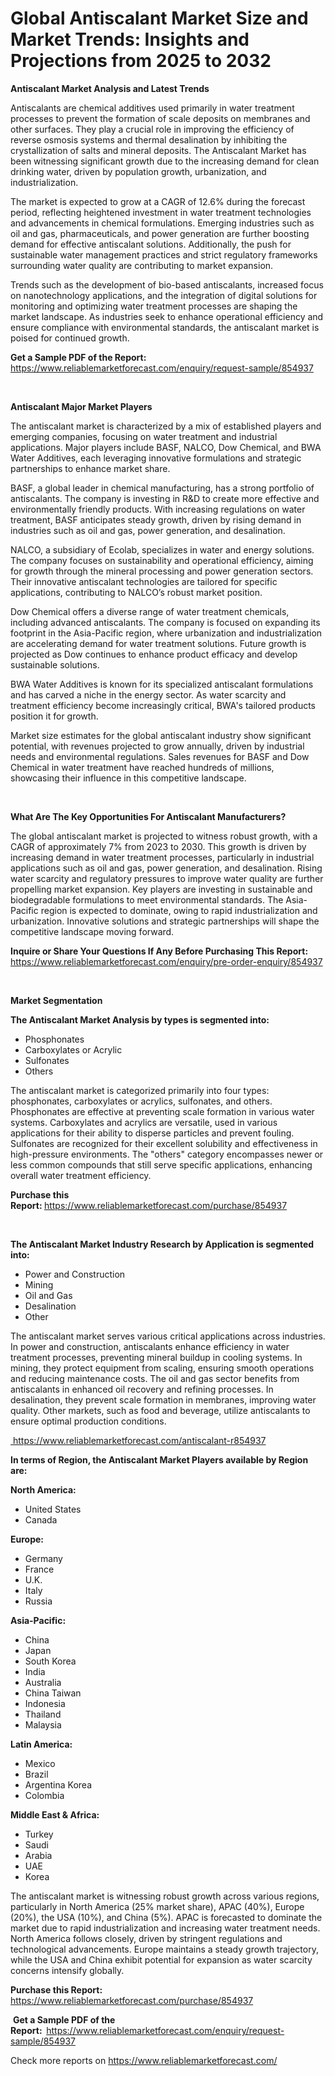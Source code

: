 <p><h1>Global Antiscalant Market Size and Market Trends: Insights and Projections from 2025 to 2032</h1></p><p><strong>Antiscalant Market Analysis and Latest Trends</strong></p>
<p><p>Antiscalants are chemical additives used primarily in water treatment processes to prevent the formation of scale deposits on membranes and other surfaces. They play a crucial role in improving the efficiency of reverse osmosis systems and thermal desalination by inhibiting the crystallization of salts and mineral deposits. The Antiscalant Market has been witnessing significant growth due to the increasing demand for clean drinking water, driven by population growth, urbanization, and industrialization. </p><p>The market is expected to grow at a CAGR of 12.6% during the forecast period, reflecting heightened investment in water treatment technologies and advancements in chemical formulations. Emerging industries such as oil and gas, pharmaceuticals, and power generation are further boosting demand for effective antiscalant solutions. Additionally, the push for sustainable water management practices and strict regulatory frameworks surrounding water quality are contributing to market expansion.</p><p>Trends such as the development of bio-based antiscalants, increased focus on nanotechnology applications, and the integration of digital solutions for monitoring and optimizing water treatment processes are shaping the market landscape. As industries seek to enhance operational efficiency and ensure compliance with environmental standards, the antiscalant market is poised for continued growth.</p></p>
<p><strong>Get a Sample PDF of the Report:&nbsp;</strong> <a href="https://www.reliablemarketforecast.com/enquiry/request-sample/854937?utm_campaign=3194&utm_medium=2&utm_source=Github&utm_content=ia&utm_term=31032025&utm_id=antiscalant">https://www.reliablemarketforecast.com/enquiry/request-sample/854937</a></p>
<p>&nbsp;</p>
<p><strong>Antiscalant Major Market Players</strong></p>
<p><p>The antiscalant market is characterized by a mix of established players and emerging companies, focusing on water treatment and industrial applications. Major players include BASF, NALCO, Dow Chemical, and BWA Water Additives, each leveraging innovative formulations and strategic partnerships to enhance market share.</p><p>BASF, a global leader in chemical manufacturing, has a strong portfolio of antiscalants. The company is investing in R&D to create more effective and environmentally friendly products. With increasing regulations on water treatment, BASF anticipates steady growth, driven by rising demand in industries such as oil and gas, power generation, and desalination.</p><p>NALCO, a subsidiary of Ecolab, specializes in water and energy solutions. The company focuses on sustainability and operational efficiency, aiming for growth through the mineral processing and power generation sectors. Their innovative antiscalant technologies are tailored for specific applications, contributing to NALCO’s robust market position.</p><p>Dow Chemical offers a diverse range of water treatment chemicals, including advanced antiscalants. The company is focused on expanding its footprint in the Asia-Pacific region, where urbanization and industrialization are accelerating demand for water treatment solutions. Future growth is projected as Dow continues to enhance product efficacy and develop sustainable solutions.</p><p>BWA Water Additives is known for its specialized antiscalant formulations and has carved a niche in the energy sector. As water scarcity and treatment efficiency become increasingly critical, BWA's tailored products position it for growth.</p><p>Market size estimates for the global antiscalant industry show significant potential, with revenues projected to grow annually, driven by industrial needs and environmental regulations. Sales revenues for BASF and Dow Chemical in water treatment have reached hundreds of millions, showcasing their influence in this competitive landscape.</p></p>
<p>&nbsp;</p>
<p><strong>What Are The Key Opportunities For Antiscalant Manufacturers?</strong></p>
<p><p>The global antiscalant market is projected to witness robust growth, with a CAGR of approximately 7% from 2023 to 2030. This growth is driven by increasing demand in water treatment processes, particularly in industrial applications such as oil and gas, power generation, and desalination. Rising water scarcity and regulatory pressures to improve water quality are further propelling market expansion. Key players are investing in sustainable and biodegradable formulations to meet environmental standards. The Asia-Pacific region is expected to dominate, owing to rapid industrialization and urbanization. Innovative solutions and strategic partnerships will shape the competitive landscape moving forward.</p></p>
<p><strong>Inquire or Share Your Questions If Any Before Purchasing This Report:</strong> <a href="https://www.reliablemarketforecast.com/enquiry/pre-order-enquiry/854937?utm_campaign=3194&utm_medium=2&utm_source=Github&utm_content=ia&utm_term=31032025&utm_id=antiscalant">https://www.reliablemarketforecast.com/enquiry/pre-order-enquiry/854937</a></p>
<p>&nbsp;</p>
<p><strong>Market Segmentation</strong></p>
<p><strong>The Antiscalant Market Analysis by types is segmented into:</strong></p>
<p><ul><li>Phosphonates</li><li>Carboxylates or Acrylic</li><li>Sulfonates</li><li>Others</li></ul></p>
<p><p>The antiscalant market is categorized primarily into four types: phosphonates, carboxylates or acrylics, sulfonates, and others. Phosphonates are effective at preventing scale formation in various water systems. Carboxylates and acrylics are versatile, used in various applications for their ability to disperse particles and prevent fouling. Sulfonates are recognized for their excellent solubility and effectiveness in high-pressure environments. The "others" category encompasses newer or less common compounds that still serve specific applications, enhancing overall water treatment efficiency.</p></p>
<p><strong>Purchase this Report:&nbsp;</strong><a href="https://www.reliablemarketforecast.com/purchase/854937?utm_campaign=3194&utm_medium=2&utm_source=Github&utm_content=ia&utm_term=31032025&utm_id=antiscalant">https://www.reliablemarketforecast.com/purchase/854937</a></p>
<p>&nbsp;</p>
<p><strong>The Antiscalant Market Industry Research by Application is segmented into:</strong></p>
<p><ul><li>Power and Construction</li><li>Mining</li><li>Oil and Gas</li><li>Desalination</li><li>Other</li></ul></p>
<p><p>The antiscalant market serves various critical applications across industries. In power and construction, antiscalants enhance efficiency in water treatment processes, preventing mineral buildup in cooling systems. In mining, they protect equipment from scaling, ensuring smooth operations and reducing maintenance costs. The oil and gas sector benefits from antiscalants in enhanced oil recovery and refining processes. In desalination, they prevent scale formation in membranes, improving water quality. Other markets, such as food and beverage, utilize antiscalants to ensure optimal production conditions.</p></p>
<p><a href="https://www.reliablemarketforecast.com/antiscalant-r854937?utm_campaign=3194&utm_medium=2&utm_source=Github&utm_content=ia&utm_term=31032025&utm_id=antiscalant">&nbsp;https://www.reliablemarketforecast.com/antiscalant-r854937</a></p>
<p><strong>In terms of Region, the Antiscalant Market Players available by Region are:</strong></p>
<p>
    <p> <strong> North America: </strong>
        <ul>
            <li>United States</li>
            <li>Canada</li>
        </ul>
        </p> 
    <p> <strong> Europe: </strong>
        <ul>
            <li>Germany</li>
            <li>France</li>
            <li>U.K.</li>
            <li>Italy</li>
            <li>Russia</li>
        </ul>
        </p> 
    <p> <strong> Asia-Pacific: </strong>
        <ul>
            <li>China</li>
            <li>Japan</li>
            <li>South Korea</li>
            <li>India</li>
            <li>Australia</li>
            <li>China Taiwan</li>
            <li>Indonesia</li>
            <li>Thailand</li>
            <li>Malaysia</li>
        </ul>
        </p> 
    <p> <strong> Latin America: </strong>
        <ul>
            <li>Mexico</li>
            <li>Brazil</li>
            <li>Argentina Korea</li>
            <li>Colombia</li>
        </ul>
        </p> 
    <p> <strong> Middle East & Africa: </strong>
        <ul>
            <li>Turkey</li>
            <li>Saudi</li>
            <li>Arabia</li>
            <li>UAE</li>
            <li>Korea</li>
        </ul>
    </p>
    </p>
<p><p>The antiscalant market is witnessing robust growth across various regions, particularly in North America (25% market share), APAC (40%), Europe (20%), the USA (10%), and China (5%). APAC is forecasted to dominate the market due to rapid industrialization and increasing water treatment needs. North America follows closely, driven by stringent regulations and technological advancements. Europe maintains a steady growth trajectory, while the USA and China exhibit potential for expansion as water scarcity concerns intensify globally.</p></p>
<p><strong>Purchase this Report: </strong><a href="https://www.reliablemarketforecast.com/purchase/854937?utm_campaign=3194&utm_medium=2&utm_source=Github&utm_content=ia&utm_term=31032025&utm_id=antiscalant">https://www.reliablemarketforecast.com/purchase/854937</a></p>
<p>&nbsp;<strong>Get a Sample PDF of the Report:&nbsp;&nbsp;</strong><a href="https://www.reliablemarketforecast.com/enquiry/request-sample/854937?utm_campaign=3194&utm_medium=2&utm_source=Github&utm_content=ia&utm_term=31032025&utm_id=antiscalant">https://www.reliablemarketforecast.com/enquiry/request-sample/854937</a></p>
<p><strong></strong></p>
<p>Check more reports on <a href="https://www.reliablemarketforecast.com/?utm_campaign=3194&utm_medium=2&utm_source=Github&utm_content=ia&utm_term=31032025&utm_id=antiscalant">https://www.reliablemarketforecast.com/</a></p>